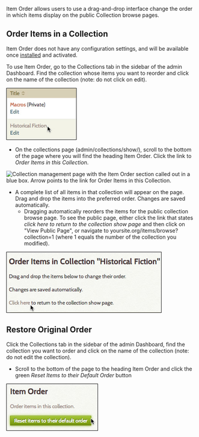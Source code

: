 Item Order allows users to use a drag-and-drop interface change the order in which items display on the public Collection browse pages. 

Order Items in a Collection
----------------------------------------------------------------
Item Order does not have any configuration settings, and will be available once [installed](../Admin/Adding_and_Managing_Plugins.md) and activated.
 
To use Item Order, go to the Collections tab in the sidebar of the admin Dashboard. Find the collection whose items you want to reorder and click on the name of the collection (note: do not click on edit).

![Cursor hovering over collection name](../doc_files/plugin_images/Itemordern.jpg)

-   On the collections page (admin/collections/show/), scroll to the bottom of the page where you will find the heading Item Order. Click the link to *Order Items in this Collection*.

![Collection management page with the Item Order section called out in a blue box. Arrow points to the link for Order Items in this Collection.](../doc_files/plugin_images/Itemorder1.png)

-   A complete list of all items in that collection will appear on the page. Drag and drop the items into the preferred order. Changes are saved automatically.
    -   Dragging automatically reorders the items for the public collection browse page. To see the public page, either click the link that states *click here to return to the collection show page* and then click on "View Public Page", or navigate to yoursite.org/items/browse?collection=1 (where 1 equals the number of the collection you modified).

![mouse hovering over the Click Here To Return button](../doc_files/plugin_images/Itemorderc.jpg)

Restore Original Order
----------------------------------------------------------------
Click the Collections tab in the sidebar of the admin Dashboard, find the collection you want to order and click on the name of the collection (note: do not edit the collection).

-   Scroll to the bottom of the page to the heading Item Order and click the green *Reset Items to their Default Order* button

![Cursor hovers over the green Reset button](../doc_files/plugin_images/Itemorderreset.jpg)
